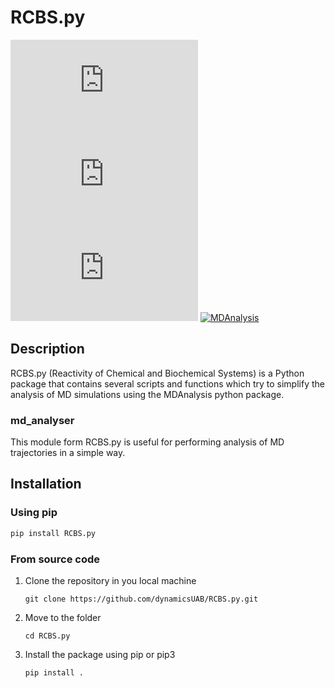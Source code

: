# RCBS.py

[![GitHub release (latest by date)](https://img.shields.io/github/v/release/dynamicsUAB/RCBS.py)](https://github.com/dynamicsUAB/RCBS.py)
[![PyPI](https://img.shields.io/pypi/v/RCBS.py)](https://pypi.org/project/RCBS.py/)
![GitHub](https://img.shields.io/github/license/dynamicsUAB/RCBS.py)
[![MDAnalysis](https://img.shields.io/badge/Powered%20by-MDAnalysis-lightgray.svg)](https://www.mdanalysis.org)

## Description

RCBS.py (Reactivity of Chemical and Biochemical Systems) is a Python package that contains several scripts and functions which try to simplify the analysis of MD simulations using the MDAnalysis python package.

### md_analyser

This module form RCBS.py is useful for performing analysis of MD trajectories in a simple way.

## Installation

### Using pip

```bash
pip install RCBS.py
```

### From source code

1. Clone the repository in you local machine

    ```git clone https://github.com/dynamicsUAB/RCBS.py.git```
2. Move to the folder

    ```cd RCBS.py```
3. Install the package using pip or pip3

    ```pip install .```
